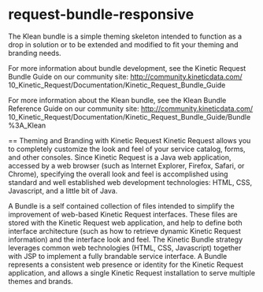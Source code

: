 request-bundle-responsive
=========================
The Klean bundle is a simple theming skeleton intended to function as a drop in
solution or to be extended and modified to fit your theming and branding needs.

For more information about bundle development, see the Kinetic Request Bundle
Guide on our community site:  http://community.kineticdata.com/
  10_Kinetic_Request/Documentation/Kinetic_Request_Bundle_Guide

For more information about the Klean bundle, see the Klean Bundle Reference
Guide on our community site: http://community.kineticdata.com/
  10_Kinetic_Request/Documentation/Kinetic_Request_Bundle_Guide/Bundle%3A_Klean


== Theming and Branding with Kinetic Request
Kinetic Request allows you to completely customize the look and feel of your 
service catalog, forms, and other consoles.  Since Kinetic Request is a Java 
web application, accessed by a web browser (such as Internet Explorer, Firefox,
Safari, or Chrome), specifying the overall look and feel is accomplished using
standard and well established web development technologies: HTML, CSS, 
Javascript, and a little bit of Java.

A Bundle is a self contained collection of files intended to simplify the 
improvement of web-based Kinetic Request interfaces. These files are stored 
with the Kinetic Request web application, and help to define both interface 
architecture (such as how to retrieve dynamic Kinetic Request information) 
and the interface look and feel. The Kinetic Bundle strategy leverages common 
web technologies (HTML, CSS, Javascript) together with JSP to implement a 
fully brandable service interface.  A Bundle represents a consistent web 
presence or identity for the Kinetic Request application, and allows a single 
Kinetic Request installation to serve multiple themes and brands.